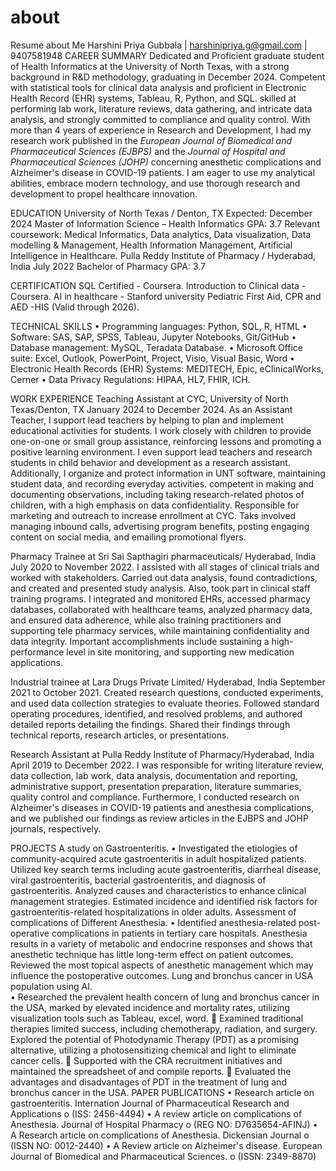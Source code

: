 # about
Resume about Me 
   Harshini Priya Gubbala
  |                                             harshinipriya.g@gmail.com | 9407581948
CAREER SUMMARY
Dedicated and Proficient graduate student of Health Informatics at the University of North Texas, with a strong background in R&D methodology, graduating in December 2024. Competent with statistical tools for clinical data analysis and proficient in Electronic Health Record (EHR) systems, Tableau, R, Python, and SQL. skilled at performing lab work, literature reviews, data gathering, and intricate data analysis, and strongly committed to compliance and quality control. With more than 4 years of experience in Research and Development, I had my research work published in the *European Journal of Biomedical and Pharmaceutical Sciences (EJBPS)* and the *Journal of Hospital and Pharmaceutical Sciences (JOHP)* concerning anesthetic complications and Alzheimer's disease in COVID-19 patients. I am eager to use my analytical abilities, embrace modern technology, and use thorough research and development to propel healthcare innovation.

EDUCATION
University of North Texas / Denton, TX                                                            Expected: December 2024   Master of Information Science – Health Informatics                                                              GPA: 3.7 Relevant coursework: Medical Informatics, Data analytics, Data visualization, Data modelling & Management, Health Information Management, Artificial Intelligence in Healthcare.
Pulla Reddy Institute of Pharmacy / Hyderabad, India                                                                                  July 2022
Bachelor of Pharmacy                                                                                                                         GPA: 3.7                                                                              

CERTIFICATION
 SQL Certified - Coursera.
 Introduction to Clinical data - Coursera.
AI in healthcare - Stanford university
Pediatric First Aid, CPR and AED -HIS (Valid through 2026).

TECHNICAL SKILLS
•	Programming languages: Python, SQL, R, HTML
•	Software: SAS, SAP, SPSS, Tableau, Jupyter Notebooks, Git/GitHub
•	Database management: MySQL, Teradata Database.
•	Microsoft Office suite: Excel, Outlook, PowerPoint, Project, Visio, Visual Basic, Word
•	Electronic Health Records (EHR) Systems: MEDITECH, Epic, eClinicalWorks, Cerner
•	Data Privacy Regulations: HIPAA, HL7, FHIR, ICH.

WORK EXPERIENCE
Teaching Assistant at CYC, University of North Texas/Denton, TX           January 2024 to December 2024.
As an Assistant Teacher, I support lead teachers by helping to plan and implement educational activities for students. I work closely with children to provide one-on-one or small group assistance, reinforcing lessons and promoting a positive learning environment. I even support lead teachers and research students in child behavior and development as a research assistant. Additionally, I organize and protect information in UNT software, maintaining student data, and recording everyday activities. competent in making and documenting observations, including taking research-related photos of children, with a high emphasis on data confidentiality. Responsible for marketing and outreach to increase enrollment at CYC. Taks involved managing inbound calls, advertising program benefits, posting engaging content on social media, and emailing promotional flyers.

Pharmacy Trainee at Sri Sai Sapthagiri pharmaceuticals/ Hyderabad, India July 2020 to November 2022.
 I assisted with all stages of clinical trials and worked with stakeholders.  Carried out data analysis, found contradictions, and created and presented study analysis. Also, took part in clinical staff training programs. 
I integrated and monitored EHRs, accessed pharmacy databases, collaborated with healthcare teams, analyzed pharmacy data, and ensured data adherence, while also training practitioners and supporting tele pharmacy services, while maintaining confidentiality and data integrity. Important accomplishments include sustaining a high-performance level in site monitoring, and supporting new medication applications.

Industrial trainee at Lara Drugs Private Limited/ Hyderabad, India	September 2021 to October 2021.
Created research questions, conducted experiments, and used data collection strategies to evaluate theories. Followed standard operating procedures, identified, and resolved problems, and authored detailed reports detailing the findings. Shared their findings through technical reports, research articles, or presentations.

Research Assistant at Pulla Reddy Institute of Pharmacy/Hyderabad, India April 2019 to December 2022.
I was responsible for writing literature review, data collection, lab work, data analysis, documentation and reporting, administrative support, presentation preparation, literature summaries, quality control and compliance. Furthermore, I conducted research on Alzheimer's diseases in COVID-19 patients and anesthesia complications, and we published our findings as review articles in the EJBPS and JOHP journals, respectively.



PROJECTS
A study on Gastroenteritis.
•	Investigated the etiologies of community-acquired acute gastroenteritis in adult hospitalized patients. Utilized key search terms including acute gastroenteritis, diarrheal disease, viral gastroenteritis, bacterial gastroenteritis, and diagnosis of gastroenteritis. Analyzed causes and characteristics to enhance clinical management strategies. Estimated incidence and identified risk factors for gastroenteritis-related hospitalizations in older adults.
Assessment of complications of Different Anesthesia.
•	Identified anesthesia-related post-operative complications in patients in tertiary care hospitals. Anesthesia results in a variety of metabolic and endocrine responses and shows that anesthetic technique has little long-term effect on patient outcomes. Reviewed the most topical aspects of anesthetic management which may influence the postoperative outcomes. 
Lung and bronchus cancer in USA population using AI.         
•	Researched the prevalent health concern of lung and bronchus cancer in the USA, marked by elevated incidence and mortality rates, utilizing visualization tools such as Tableau, excel, word.  Examined traditional therapies limited success, including chemotherapy, radiation, and surgery. Explored the potential of Photodynamic Therapy (PDT) as a promising alternative, utilizing a photosensitizing chemical and light to eliminate cancer cells.  Supported with the CRA recruitment initiatives and maintained the spreadsheet of and compile reports.  Evaluated the advantages and disadvantages of PDT in the treatment of lung and bronchus cancer in the USA.
PAPER PUBLICATIONS
•	Research article on gastroenteritis.                        Internation Journal of Pharmaceutical Research and Applications
o	(ISS: 2456-4494)
•	A review article on complications of Anesthesia.   Journal of Hospital Pharmacy
o	(REG NO: D7635654-AFINJ)
•	A Research article on complications of Anesthesia. Dickensian Journal 
o	(ISSN NO: 0012-2440)
•	A Review article on Alzheimer's disease.                European Journal of Biomedical and Pharmaceutical Sciences.
o	(ISSN: 2349-8870)



